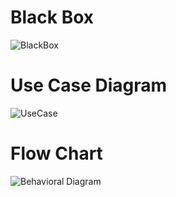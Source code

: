 # Black Box
![BlackBox](https://user-images.githubusercontent.com/66207959/153602484-ed30cdeb-9cce-4787-93d6-b3fafa95198d.PNG)
# Use Case Diagram
![UseCase](https://user-images.githubusercontent.com/66207959/153560940-c86c083a-9156-4b6e-b8fa-a7310e2c0ebc.png)
# Flow Chart
![Behavioral Diagram](https://user-images.githubusercontent.com/66207959/153560986-47913e7d-dcc2-4eea-abeb-9d422bb4b4ee.png)
